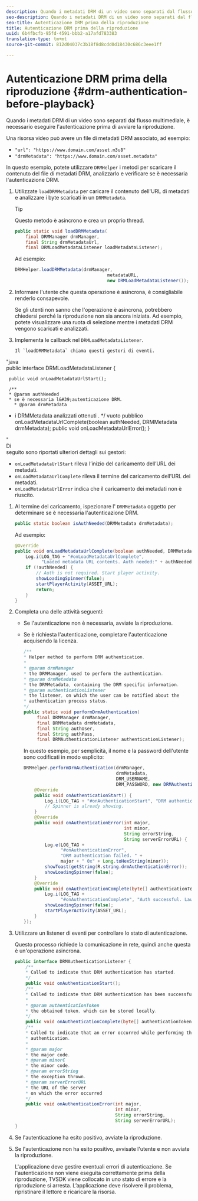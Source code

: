 ```yaml
---
description: Quando i metadati DRM di un video sono separati dal flusso multimediale, è necessario eseguire l'autenticazione prima di avviare la riproduzione.
seo-description: Quando i metadati DRM di un video sono separati dal flusso multimediale, è necessario eseguire l'autenticazione prima di avviare la riproduzione.
seo-title: Autenticazione DRM prima della riproduzione
title: Autenticazione DRM prima della riproduzione
uuid: 6b4fbcfb-95fd-4591-bbb2-a17afd783383
translation-type: tm+mt
source-git-commit: 812d04037c3b18f8d8cdd0d18430c686c3eee1ff

---
```



# Autenticazione DRM prima della riproduzione {#drm-authentication-before-playback}

Quando i metadati DRM di un video sono separati dal flusso multimediale, è necessario eseguire l&#39;autenticazione prima di avviare la riproduzione.

Una risorsa video può avere un file di metadati DRM associato, ad esempio:

* `"url": "https://www.domain.com/asset.m3u8"`
* `"drmMetadata": "https://www.domain.com/asset.metadata"`

In questo esempio, potete utilizzare `DRMHelper` i metodi per scaricare il contenuto del file di metadati DRM, analizzarlo e verificare se è necessaria l&#39;autenticazione DRM.

1. Utilizzate `loadDRMMetadata` per caricare il contenuto dell&#39;URL di metadati e analizzare i byte scaricati in un `DRMMetadata`.

   >[!TIP]
   >
   >Questo metodo è asincrono e crea un proprio thread.

   ```java
   public static void loadDRMMetadata( 
       final DRMManager drmManager, 
       final String drmMetadataUrl,  
       final DRMLoadMetadataListener loadMetadataListener); 
   ```

   Ad esempio:

   ```java
   DRMHelper.loadDRMMetadata(drmManager,  
                                      metadataURL,  
                                      new DRMLoadMetadataListener());
   ```

1. Informare l&#39;utente che questa operazione è asincrona, è consigliabile renderlo consapevole.

   Se gli utenti non sanno che l&#39;operazione è asincrona, potrebbero chiedersi perché la riproduzione non sia ancora iniziata. Ad esempio, potete visualizzare una ruota di selezione mentre i metadati DRM vengono scaricati e analizzati.

1. Implementa le callback nel `DRMLoadMetadataListener`.

       Il `loadDRMMetadata` chiama questi gestori di eventi.
       
 &quot;java     
 public interface DRMLoadMetadataListener {     
     
     public void onLoadMetadataUrlStart();
       
     /**
     * @param authNeeded
     * se è necessaria l&#39;autenticazione DRM.
       * @param drmMetadata
 * i DRMMetadata analizzati ottenuti     .    */
 vuoto     pubblico onLoadMetadataUrlComplete(boolean authNeeded, DRMMetadata drmMetadata);
       public void onLoadMetadataUrlError();
       }
     
 &quot;     
 Di     
     seguito sono riportati ulteriori dettagli sui gestori:
   
   * `onLoadMetadataUrlStart` rileva l’inizio del caricamento dell’URL dei metadati.
   * `onLoadMetadataUrlComplete` rileva il termine del caricamento dell’URL dei metadati.
   * `onLoadMetadataUrlError` indica che il caricamento dei metadati non è riuscito.

1. Al termine del caricamento, ispezionare l&#39; `DRMMetadata` oggetto per determinare se è necessaria l&#39;autenticazione DRM.

   ```java
   public static boolean isAuthNeeded(DRMMetadata drmMetadata);
   ```

   Ad esempio:

   ```java
   @Override 
   public void onLoadMetadataUrlComplete(boolean authNeeded, DRMMetadata drmMetadata) {  
       Log.i(LOG_TAG + "#onLoadMetadataUrlComplete",  
             "Loaded metadata URL contents. Auth needed:" + authNeeded + "."); 
       if (!authNeeded) { 
           // Auth is not required. Start player activity.     
           showLoadingSpinner(false);     
           startPlayerActivity(ASSET_URL); 
           return; 
       } 
   } 
   ```

1. Completa una delle attività seguenti:

   * Se l&#39;autenticazione non è necessaria, avviate la riproduzione.
   * Se è richiesta l&#39;autenticazione, completare l&#39;autenticazione acquisendo la licenza.

      ```java
      /** 
      * Helper method to perform DRM authentication. 
      * 
      * @param drmManager 
      * the DRMManager, used to perform the authentication. 
      * @param drmMetadata 
      * the DRMMetadata, containing the DRM specific information. 
      * @param authenticationListener 
      * the listener, on which the user can be notified about the 
      * authentication process status. 
      */ 
      public static void performDrmAuthentication( 
           final DRMManager drmManager,  
           final DRMMetadata drmMetadata, 
           final String authUser,  
           final String authPass,  
           final DRMAuthenticationListener authenticationListener);
      ```

      In questo esempio, per semplicità, il nome e la password dell&#39;utente sono codificati in modo esplicito:

      ```java
      DRMHelper.performDrmAuthentication(drmManager,  
                                         drmMetadata,  
                                         DRM_USERNAME,  
                                         DRM_PASSWORD, new DRMAuthenticationListener() { 
          @Override 
          public void onAuthenticationStart() { 
              Log.i(LOG_TAG + "#onAuthenticationStart", "DRM authentication started."); 
              // Spinner is already showing. 
          } 
          @Override 
          public void onAuthenticationError(int major,  
                                            int minor,  
                                            String errorString,  
                                            String serverErrorURL) { 
              Log.e(LOG_TAG +  
                    "#onAuthenticationError",  
                    "DRM authentication failed. " +  
                    major + " 0x" + Long.toHexString(minor)); 
              showToast(getString(R.string.drmAuthenticationError));   
              showLoadingSpinner(false); 
          } 
          @Override 
          public void onAuthenticationComplete(byte[] authenticationToken) { 
              Log.i(LOG_TAG +  
                    "#onAuthenticationComplete", "Auth successful. Launching content."); 
              showLoadingSpinner(false); 
              startPlayerActivity(ASSET_URL); 
          } 
      }); 
      ```

1. Utilizzare un listener di eventi per controllare lo stato di autenticazione.

   Questo processo richiede la comunicazione in rete, quindi anche questa è un&#39;operazione asincrona.

   ```java
   public interface DRMAuthenticationListener { 
       /** 
       * Called to indicate that DRM authentication has started. 
       */ 
       public void onAuthenticationStart(); 
       /** 
       * Called to indicate that DRM authentication has been successful. 
       * 
       * @param authenticationToken 
       * the obtained token, which can be stored locally. 
       */ 
       public void onAuthenticationComplete(byte[] authenticationToken); 
       /** 
       * Called to indicate that an error occurred while performing the DRM 
       * authentication. 
       * 
       * @param major 
       * the major code. 
       * @param minorC 
       * the minor code. 
       * @param errorString 
       * the exception thrown. 
       * @param serverErrorURL 
       * the URL of the server  
       * on which the error occurred 
       */ 
       public void onAuthenticationError(int major,  
                                         int minor,  
                                         String errorString,  
                                         String serverErrorURL); 
   } 
   ```

1. Se l&#39;autenticazione ha esito positivo, avviate la riproduzione.
1. Se l&#39;autenticazione non ha esito positivo, avvisate l&#39;utente e non avviate la riproduzione.

   L&#39;applicazione deve gestire eventuali errori di autenticazione. Se l&#39;autenticazione non viene eseguita correttamente prima della riproduzione, TVSDK viene collocato in uno stato di errore e la riproduzione si arresta. L’applicazione deve risolvere il problema, ripristinare il lettore e ricaricare la risorsa.

